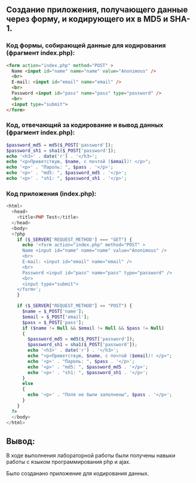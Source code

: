 ## Создание приложения, получающего данные через форму, и кодирующего их в MD5 и SHA-1.

### Код формы, собирающей данные для кодирования (фрагмент index.php):

```html
<form action="index.php" method="POST" >
  Name <input id="name" name="name" value="Anonimous" />
  <br>
  E-mail: <input id="email" name="email" />
  <br>
  Password <input id="pass" name="pass" type="password" />
  <br> 
  <input type="submit">
</form>
```

### Код, отвечающий за кодирование и вывод данных (фрагмент index.php):

```php
$password_md5 = md5($_POST['password']);
$password_sh1 = sha1($_POST['password']);
echo '<h3>' . date('r') . '</h3>';
echo "<p>Приветствую, $name, с почтой ($email)! </p>";
echo '<p>' . "Пароль: ", $pass . '</p>';
echo '<p>' . "md5: ", $password_md5 . '</p>';
echo '<p>' . "sh1: ", $password_sh1 . '</p>';
```

### Код приложения (index.php):

```php
<html>
  <head>
    <title>PHP Test</title>
  </head>
  <body>
  <?php
    if ($_SERVER['REQUEST_METHOD'] === "GET") {
      echo '<form action="index.php" method="POST" >
      Name <input id="name" name="name" value="Anonimous" />
      <br>
      E-mail: <input id="email" name="email" />
      <br>
      Password <input id="pass" name="pass" type="password" />
      <br> 
      <input type="submit">
    </form>';
    }

    if ($_SERVER["REQUEST_METHOD"] == "POST") {
      $name = $_POST['name'];
      $email = $_POST['email'];
      $pass = $_POST['pass'];
      if ($name != Null && $email != Null && $pass != Null)
      {
        $password_md5 = md5($_POST['password']);
        $password_sh1 = sha1($_POST['password']);
        echo '<h3>' . date('r') . '</h3>';
        echo "<p>Приветствую, $name, с почтой ($email)! </p>";
        echo '<p>' . "Пароль: ", $pass . '</p>';
        echo '<p>' . "md5: ", $password_md5 . '</p>';
        echo '<p>' . "sh1: ", $password_sh1 . '</p>';
      }
      else
      {
        echo '<p>' . "Поля не были заполнены", $pass . '</p>';
      }
    }
  ?>
  </body>
</html>
```

## Вывод:

В ходе выполнения лабораторной работы были получены навыки работы с языком программирования php и ajax.

Было созданано приложение для кодирования данных.
